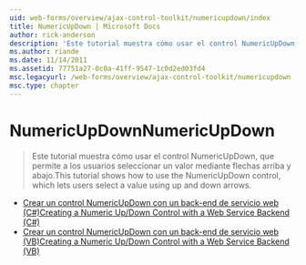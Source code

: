```yaml
---
uid: web-forms/overview/ajax-control-toolkit/numericupdown/index
title: NumericUpDown | Microsoft Docs
author: rick-anderson
description: 'Este tutorial muestra cómo usar el control NumericUpDown, que permite a los usuarios seleccionar un valor mediante flechas arriba y abajo.'
ms.author: riande
ms.date: 11/14/2011
ms.assetid: 77751a27-0c0a-41ff-9547-1c0d2ed03fd4
msc.legacyurl: /web-forms/overview/ajax-control-toolkit/numericupdown
msc.type: chapter
---
```

<a name="numericupdown"></a><span data-ttu-id="e6cf6-103">NumericUpDown</span><span class="sxs-lookup"><span data-stu-id="e6cf6-103">NumericUpDown</span></span>
====================
> <span data-ttu-id="e6cf6-104">Este tutorial muestra cómo usar el control NumericUpDown, que permite a los usuarios seleccionar un valor mediante flechas arriba y abajo.</span><span class="sxs-lookup"><span data-stu-id="e6cf6-104">This tutorial shows how to use the NumericUpDown control, which lets users select a value using up and down arrows.</span></span>


- [<span data-ttu-id="e6cf6-105">Crear un control NumericUpDown con un back-end de servicio web (C#)</span><span class="sxs-lookup"><span data-stu-id="e6cf6-105">Creating a Numeric Up/Down Control with a Web Service Backend (C#)</span></span>](creating-a-numeric-up-down-control-with-a-web-service-backend-cs.md)
- [<span data-ttu-id="e6cf6-106">Crear un control NumericUpDown con un back-end de servicio web (VB)</span><span class="sxs-lookup"><span data-stu-id="e6cf6-106">Creating a Numeric Up/Down Control with a Web Service Backend (VB)</span></span>](creating-a-numeric-up-down-control-with-a-web-service-backend-vb.md)
